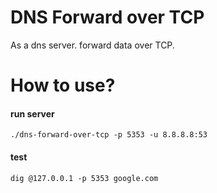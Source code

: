 # DNS Forward over TCP

As a dns server. forward data over TCP.

# How to use?

#### run server

```shell
./dns-forward-over-tcp -p 5353 -u 8.8.8.8:53
```

#### test 
```shell
dig @127.0.0.1 -p 5353 google.com
```
